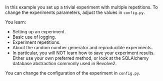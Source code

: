 In this example you set up a trivial experiment with multiple repetitions.
To change the experiments parameters, adjust the values in `config.py`.

You learn:
- Setting up an experiment.
- Basic use of logging.
- Experiment repetitions.
- About the random number generator and reproducible experiments.
- In particular, you will NOT learn how to save your experiment results.
  Either use your own preferred method, or look at the SQLAlchemy database abstraction commonly used in Revolve2.

You can change the configuration of the experiment in `config.py`.
